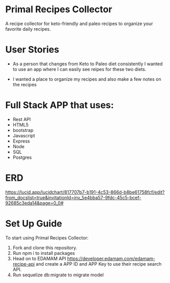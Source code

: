 # Primal Recipes Collector

A recipe collector for keto-friendly and paleo recipes to organize your favorite daily recipes. 

# User Stories

* As a person that changes from Keto to Paleo diet consistently I wanted to use an app where I can easily see reipes for these two diets.

*  I wanted a place to organize my recipes and also make a few notes on the recipes

# Full Stack APP that uses: 

* Rest API
* HTML5
* bootstrap
* Javascript
* Express 
* Node
* SQL
* Postgres

# ERD

https://lucid.app/lucidchart/817707b7-b191-4c53-866d-b8be61758fcf/edit?from_docslist=true&invitationId=inv_5e4bba57-9fdc-45c5-bcef-92685c3eda14&page=0_0#

# Set Up Guide

To start using Primal Recipes Collector:

1. Fork and clone this repository.
2. Run npm i to install packages
3. Head on to EDAMAM API https://developer.edamam.com/edamam-recipe-api and create a APP ID and APP Key to use their recipe search API.
4. Run sequelize db:migrate to migrate model
